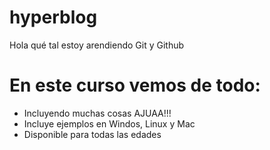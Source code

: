 # hyperblog
Hola qué tal estoy arendiendo Git y Github

# En este curso vemos de todo:

* Incluyendo muchas cosas AJUAA!!!
* Incluye ejemplos en Windos, Linux y Mac
* Disponible para todas las edades